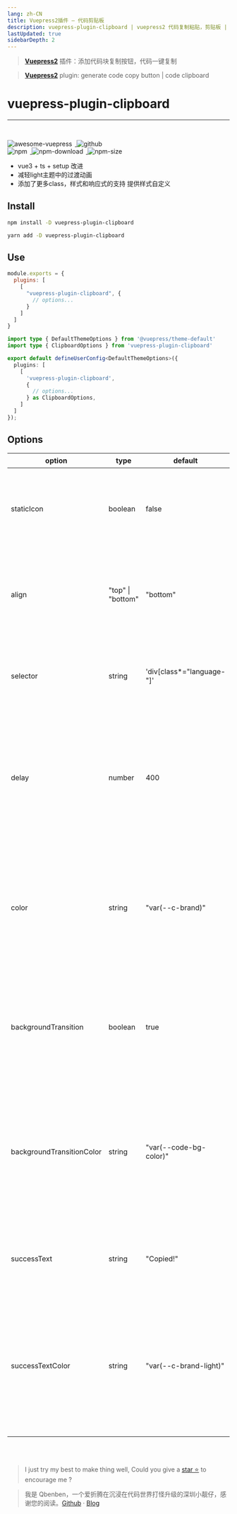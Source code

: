 ```yaml
---
lang: zh-CN
title: Vuepress2插件 — 代码剪贴板
description: vuepress-plugin-clipboard | vuepress2 代码复制粘贴，剪贴板 | Qbenben blog. Record my life | 在代码世界里打怪升级的小靓仔
lastUpdated: true
sidebarDepth: 2
---
```

> [**Vuepress2**](https://v2.vuepress.vuejs.org/) 插件：添加代码块复制按钮，代码一键复制

> [**Vuepress2**](https://v2.vuepress.vuejs.org/) plugin: generate code copy button | code clipboard
# vuepress-plugin-clipboard

---
<br>
<p>
<a href="https://github.com/vuepress/awesome-vuepress/blob/main/v2.md#community-plugins">
<img style="display: inline-block;margin: 0;margin-right: 0.4rem;" alt="awesome-vuepress" src="https://cdn.rawgit.com/sindresorhus/awesome/d7305f38d29fed78fa85652e3a63e154dd8e8829/media/badge.svg"/>
</a>
<a href="https://github.com/Zhengqbbb/zhengqbbb.github.io/tree/main/packages/clipboard">
<img style="display: inline-block;margin: 0;margin-right: 0.4rem;" alt="github" src="https://img.shields.io/github/stars/zhengqbbb/zhengqbbb.github.io?style=social"/>
</a>
<br>
<a href="https://www.npmjs.com/package/vuepress-plugin-clipboard">
<img style="display: inline-block;margin: 0;margin-right: 0.4rem;" alt="npm" src="https://img.shields.io/npm/v/vuepress-plugin-clipboard?style=flat-square&logo=npm"/>
<img style="display: inline-block;margin: 0;margin-right: 0.4rem;" alt="npm-download" src="https://img.shields.io/npm/dm/vuepress-plugin-clipboard.svg?style=flat-square&logo=npm"/>
<img style="display: inline-block;margin: 0;margin-right: 0.4rem;" alt="npm-size" src="https://img.shields.io/bundlephobia/min/vuepress-plugin-clipboard?style=flat-square&logo=npm"/>
</a>
</p>

- vue3 + ts + setup 改进
- 减轻light主题中的过渡动画
- 添加了更多class，样式和响应式的支持 提供样式自定义

## Install

<CodeGroup>
<CodeGroupItem title="NPM" active>

```bash
npm install -D vuepress-plugin-clipboard
```

</CodeGroupItem>

<CodeGroupItem title="YARN">

```bash
yarn add -D vuepress-plugin-clipboard
```

</CodeGroupItem>
</CodeGroup>

## Use

<CodeGroup>
<CodeGroupItem title="JS" active>

```js
module.exports = {
  plugins: [
    [
      "vuepress-plugin-clipboard", {
        // options...
      }
    ]
  ]
}
```

</CodeGroupItem>

<CodeGroupItem title="TS">

```ts
import type { DefaultThemeOptions } from '@vuepress/theme-default'
import type { ClipboardOptions } from 'vuepress-plugin-clipboard'

export default defineUserConfig<DefaultThemeOptions>({
  plugins: [
    [
      'vuepress-plugin-clipboard',
      {
        // options...
      } as ClipboardOptions,
    ]
  ]
});
```

</CodeGroupItem>
</CodeGroup>

## Options

| option                    | type              | default                   | info                                                                                                         | 说明                                             |
| ------------------------- | ----------------- | ------------------------- | ------------------------------------------------------------------------------------------------------------ | ------------------------------------------------ |
| staticIcon                | boolean           | false                     | Copy icon is only visible when hovering over code block or is always visible.                                | 复制按钮是否设置为悬停时可见                     |
| align                     | "top" \| "bottom" | "bottom"                  | This option describes the vertical position of the copy button component as well as the `successText`        | 设置复制按钮和成功提示的垂直位置                 |
| selector                  | string            | 'div[class*="language-"]' | This is the CSS selector to which the copy button component will be attached.                                | 目标代码块的CSS选择器                            |
| delay                     | number            | 400                       | Page animation delay(ms). Affect the generation of buttons when rendering                                    | 页面动画的延迟毫秒, 这会影响到渲染时的按钮生成   |
| color                     | string            | "var(--c-brand)"          | This sets the color of the copy button and can take any hex code.                                            | 复制按钮的颜色, 可以使用任意的十六进制颜色代码   |
| backgroundTransition      | boolean           | true                      | Enables the background transition animation of the attached code block when a user presses the copy button.  | 点击复制按钮时是否启动过渡动画                   |
| backgroundTransitionColor | string            | "var(--code-bg-color)"    | This sets the color of the background transition animation and can take any hex code.                        | 过渡动画背景颜色, 可以使用任意的十六进制颜色代码 |
| successText               | string            | "Copied!"                 | This sets the text that displays when a user presses the copy button.                                        | 复制成功后的提示词                               |
| successTextColor          | string            | "var(--c-brand-light)"    | This sets the color of the text that displays when a user presses the copy button and                       | 设置提示词的颜色, 可以使用任意的十六进制颜色代码|

<br>
<br>

> I just try my best to make thing well, Could you give a [star ⭐](https://github.com/Zhengqbbb/zhengqbbb.github.io) to encourage me ?

> 我是 Qbenben，一个爱折腾在沉浸在代码世界打怪升级的深圳小靓仔，感谢您的阅读。[Github](https://github.com/Zhengqbbb) · [Blog](https://www.qbenben.com/)